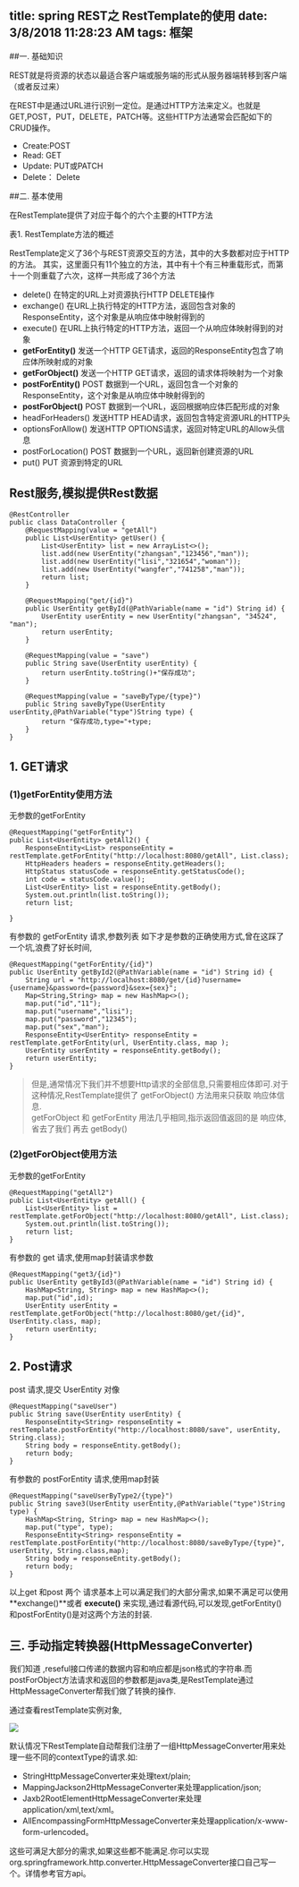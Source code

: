 title: spring REST之 RestTemplate的使用
date: 3/8/2018 11:28:23 AM 
tags: 框架
---

##一. 基础知识

REST就是将资源的状态以最适合客户端或服务端的形式从服务器端转移到客户端（或者反过来）

在REST中是通过URL进行识别一定位。是通过HTTP方法来定义。也就是GET,POST，PUT，DELETE，PATCH等。这些HTTP方法通常会匹配如下的CRUD操作。

 - Create:POST
 - Read: GET
 - Update: PUT或PATCH
 - Delete： Delete

##二. 基本使用

在RestTemplate提供了对应于每个的六个主要的HTTP方法

表1. RestTemplate方法的概述

RestTemplate定义了36个与REST资源交互的方法，其中的大多数都对应于HTTP的方法。 
其实，这里面只有11个独立的方法，其中有十个有三种重载形式，而第十一个则重载了六次，这样一共形成了36个方法

 - delete() 在特定的URL上对资源执行HTTP DELETE操作
 - exchange() 在URL上执行特定的HTTP方法，返回包含对象的ResponseEntity，这个对象是从响应体中映射得到的
 - execute() 在URL上执行特定的HTTP方法，返回一个从响应体映射得到的对象
 - **getForEntity()** 发送一个HTTP GET请求，返回的ResponseEntity包含了响应体所映射成的对象
 - **getForObject()** 发送一个HTTP GET请求，返回的请求体将映射为一个对象
 - **postForEntity()**  POST 数据到一个URL，返回包含一个对象的ResponseEntity，这个对象是从响应体中映射得到的
 - **postForObject()** POST 数据到一个URL，返回根据响应体匹配形成的对象
 - headForHeaders() 发送HTTP HEAD请求，返回包含特定资源URL的HTTP头
 - optionsForAllow() 发送HTTP OPTIONS请求，返回对特定URL的Allow头信息
 - postForLocation() POST 数据到一个URL，返回新创建资源的URL
 - put() PUT 资源到特定的URL

## Rest服务,模拟提供Rest数据

	@RestController
	public class DataController {
	    @RequestMapping(value = "getAll")
	    public List<UserEntity> getUser() {
	        List<UserEntity> list = new ArrayList<>();
	        list.add(new UserEntity("zhangsan","123456","man"));
	        list.add(new UserEntity("lisi","321654","woman"));
	        list.add(new UserEntity("wangfer","741258","man"));
	        return list;
	    }
	
	    @RequestMapping("get/{id}")
	    public UserEntity getById(@PathVariable(name = "id") String id) {
	        UserEntity userEntity = new UserEntity("zhangsan", "34524", "man");
	        return userEntity;
	    }
	
	    @RequestMapping(value = "save")
	    public String save(UserEntity userEntity) {
	        return userEntity.toString()+"保存成功";
	    }
	
	    @RequestMapping(value = "saveByType/{type}")
	    public String saveByType(UserEntity userEntity,@PathVariable("type")String type) {
	        return "保存成功,type="+type;
	    }
	}

## 1. GET请求

### (1)getForEntity使用方法

无参数的getForEntity

    @RequestMapping("getForEntity")
    public List<UserEntity> getAll2() {
        ResponseEntity<List> responseEntity = restTemplate.getForEntity("http://localhost:8080/getAll", List.class);
        HttpHeaders headers = responseEntity.getHeaders();
        HttpStatus statusCode = responseEntity.getStatusCode();
        int code = statusCode.value();
        List<UserEntity> list = responseEntity.getBody();
        System.out.println(list.toString());
        return list;

    }

有参数的 getForEntity 请求,参数列表 如下才是参数的正确使用方式,曾在这踩了一个坑,浪费了好长时间,

    @RequestMapping("getForEntity/{id}")
    public UserEntity getById2(@PathVariable(name = "id") String id) {
        String url = "http://localhost:8080/get/{id}?username={username}&password={password}&sex={sex}";
        Map<String,String> map = new HashMap<>();
        map.put("id","11");
        map.put("username","lisi");
        map.put("password","12345");
        map.put("sex","man");
        ResponseEntity<UserEntity> responseEntity = restTemplate.getForEntity(url, UserEntity.class, map );
        UserEntity userEntity = responseEntity.getBody();
        return userEntity;
    }

> 但是,通常情况下我们并不想要Http请求的全部信息,只需要相应体即可.对于这种情况,RestTemplate提供了 getForObject() 方法用来只获取 响应体信息.  
> getForObject 和 getForEntity 用法几乎相同,指示返回值返回的是 响应体,省去了我们 再去 getBody() 

### (2)getForObject使用方法

无参数的getForEntity
 	
	@RequestMapping("getAll2")
    public List<UserEntity> getAll() {
        List<UserEntity> list = restTemplate.getForObject("http://localhost:8080/getAll", List.class);
        System.out.println(list.toString());
        return list;
    }

有参数的 get 请求,使用map封装请求参数

    @RequestMapping("get3/{id}")
    public UserEntity getById3(@PathVariable(name = "id") String id) {
        HashMap<String, String> map = new HashMap<>();
        map.put("id",id);
        UserEntity userEntity = restTemplate.getForObject("http://localhost:8080/get/{id}", UserEntity.class, map);
        return userEntity;
    }

## 2. Post请求

post 请求,提交 UserEntity 对像

    @RequestMapping("saveUser")
    public String save(UserEntity userEntity) {
        ResponseEntity<String> responseEntity = restTemplate.postForEntity("http://localhost:8080/save", userEntity, String.class);
        String body = responseEntity.getBody();
        return body;
    }

有参数的 postForEntity 请求,使用map封装

    @RequestMapping("saveUserByType2/{type}")
    public String save3(UserEntity userEntity,@PathVariable("type")String type) {
        HashMap<String, String> map = new HashMap<>();
        map.put("type", type);
        ResponseEntity<String> responseEntity = restTemplate.postForEntity("http://localhost:8080/saveByType/{type}", userEntity, String.class,map);
        String body = responseEntity.getBody();
        return body;
    }

以上get 和post 两个 请求基本上可以满足我们的大部分需求,如果不满足可以使用 **exchange()**或者 **execute()** 来实现,通过看源代码,可以发现,getForEntity() 和postForEntity()是对这两个方法的封装.

## 三. 手动指定转换器(HttpMessageConverter)

我们知道 ,reseful接口传递的数据内容和响应都是json格式的字符串.而postForObject方法请求和返回的参数都是java类,是RestTemplate通过HttpMessageConverter帮我们做了转换的操作.

通过查看restTemplate实例对象,

![](http://7xpw00.com1.z0.glb.clouddn.com/restTemplateObject.png)

默认情况下RestTemplate自动帮我们注册了一组HttpMessageConverter用来处理一些不同的contextType的请求.如:

 - StringHttpMessageConverter来处理text/plain; 
 - MappingJackson2HttpMessageConverter来处理application/json;
 - Jaxb2RootElementHttpMessageConverter来处理application/xml,text/xml。
 - AllEncompassingFormHttpMessageConverter来处理application/x-www-form-urlencoded。

这些可满足大部分的需求,如果这些都不能满足.你可以实现org.springframework.http.converter.HttpMessageConverter接口自己写一个。详情参考官方api。